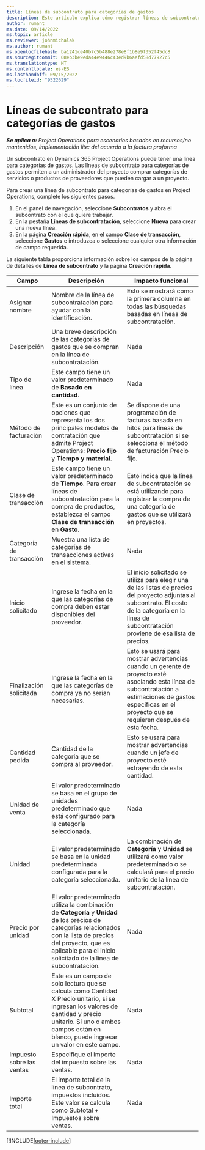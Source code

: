 ```yaml
---
title: Líneas de subcontrato para categorías de gastos
description: Este artículo explica cómo registrar líneas de subcontrato para gastos y usar los diferentes campos para registrar la compra de tiempo de proveedores.
author: rumant
ms.date: 09/14/2022
ms.topic: article
ms.reviewer: johnmichalak
ms.author: rumant
ms.openlocfilehash: ba1241ce40b7c5b488e278e8f1b8e9f352f45dc8
ms.sourcegitcommit: 08eb3be9eda44e9446c43ed9b6aefd58d77927c5
ms.translationtype: HT
ms.contentlocale: es-ES
ms.lasthandoff: 09/15/2022
ms.locfileid: "9522629"
---
```

#  <a name="subcontract-lines-for-expense-categories"></a>Líneas de subcontrato para categorías de gastos

_**Se aplica a:** Project Operations para escenarios basados en recursos/no mantenidos, implementación lite: del acuerdo a la factura proforma_

Un subcontrato en Dynamics 365 Project Operations puede tener una línea para categorías de gastos. Las líneas de subcontrato para categorías de gastos permiten a un administrador del proyecto comprar categorías de servicios o productos de proveedores que pueden cargar a un proyecto.

Para crear una línea de subcontrato para categorías de gastos en Project Operations, complete los siguientes pasos.

1. En el panel de navegación, seleccione **Subcontratos** y abra el subcontrato con el que quiere trabajar.
2. En la pestaña **Líneas de subcontratación**, seleccione **Nueva** para crear una nueva línea.
3. En la página **Creación rápida**, en el campo **Clase de transacción**, seleccione **Gastos** e introduzca o seleccione cualquier otra información de campo requerida.

La siguiente tabla proporciona información sobre los campos de la página de detalles de **Línea de subcontrato** y la página **Creación rápida**.

| **Campo** | **Descripción** | **Impacto funcional** |
| --- | --- | --- |
| Asignar nombre | Nombre de la línea de subcontratación para ayudar con la identificación. | Esto se mostrará como la primera columna en todas las búsquedas basadas en líneas de subcontratación. |
| Descripción | Una breve descripción de las categorías de gastos que se compran en la línea de subcontratación. | Nada |
|Tipo de línea | Este campo tiene un valor predeterminado de **Basado en cantidad**. |Nada |
| Método de facturación | Este es un conjunto de opciones que representa los dos principales modelos de contratación que admite Project Operations: **Precio fijo** y **Tiempo y material**. | Se dispone de una programación de facturas basada en hitos para líneas de subcontratación si se selecciona el método de facturación Precio fijo. |
| Clase de transacción | Este campo tiene un valor predeterminado de **Tiempo**. Para crear líneas de subcontratación para la compra de productos, establezca el campo **Clase de transacción** en **Gasto**.  | Esto indica que la línea de subcontratación se está utilizando para registrar la compra de una categoría de gastos que se utilizará en proyectos. |
| Categoría de transacción | Muestra una lista de categorías de transacciones activas en el sistema. |Nada |
| Inicio solicitado | Ingrese la fecha en la que las categorías de compra deben estar disponibles del proveedor. | El inicio solicitado se utiliza para elegir una de las listas de precios del proyecto adjuntas al subcontrato. El costo de la categoría en la línea de subcontratación proviene de esa lista de precios. |
| Finalización solicitada | Ingrese la fecha en la que las categorías de compra ya no serían necesarias. | Esto se usará para mostrar advertencias cuando un gerente de proyecto esté asociando esta línea de subcontratación a estimaciones de gastos específicas en el proyecto que se requieren después de esta fecha. |
| Cantidad pedida | Cantidad de la categoría que se compra al proveedor. | Esto se usará para mostrar advertencias cuando un jefe de proyecto esté extrayendo de esta cantidad.|
| Unidad de venta | El valor predeterminado se basa en el grupo de unidades predeterminado que está configurado para la categoría seleccionada. |Nada |
| Unidad | El valor predeterminado se basa en la unidad predeterminada configurada para la categoría seleccionada.  | La combinación de **Categoría** y **Unidad** se utilizará como valor predeterminado o se calculará para el precio unitario de la línea de subcontratación.  |
| Precio por unidad | El valor predeterminado utiliza la combinación de **Categoría** y **Unidad** de los precios de categorías relacionados con la lista de precios del proyecto, que es aplicable para el inicio solicitado de la línea de subcontratación. |Nada |
| Subtotal | Este es un campo de solo lectura que se calcula como Cantidad X Precio unitario, si se ingresan los valores de cantidad y precio unitario. Si uno o ambos campos están en blanco, puede ingresar un valor en este campo. |Nada |
| Impuesto sobre las ventas | Especifique el importe del impuesto sobre las ventas. |Nada |
| Importe total | El importe total de la línea de subcontrato, impuestos incluidos. Este valor se calcula como Subtotal + Impuestos sobre ventas. |Nada |


[!INCLUDE[footer-include](../../includes/footer-banner.md)]
